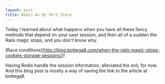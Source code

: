 ```yaml
---
layout: post
title: Redis As My Sh*t_Store
---
```


Today I learned about what happens when you have all these fancy methods that depend on your user session, and then all of a sudden the Rails magic stops, and you don't know why.

(Race conditions)[http://blog.bottega8.com/when-the-rails-magic-stops-cookies-storage-sessions/]!

Having Redis handle the session information, alleviated the evil, for now.  And this blog post is mostly a way of saving the link to the article at bottega8.